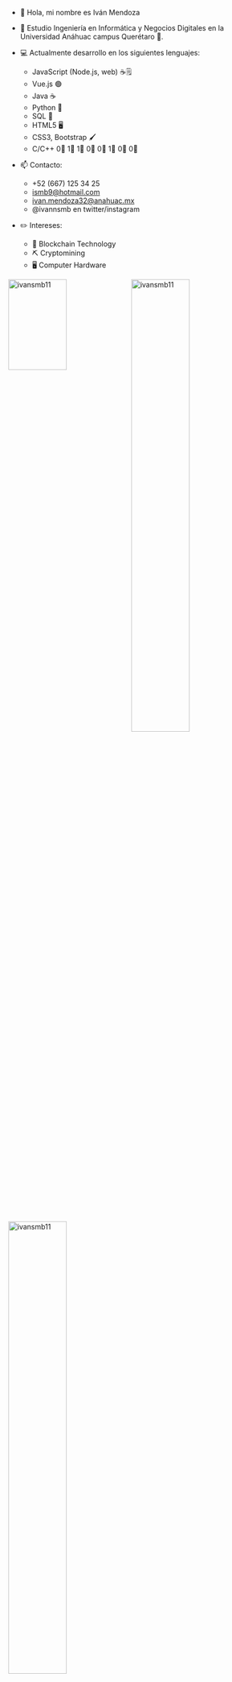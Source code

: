 - 👋 Hola, mi nombre es Iván Mendoza
- 📗 Estudio Ingeniería en Informática y Negocios Digitales en la Universidad Anáhuac campus Querétaro 🦁.
- 💻 Actualmente desarrollo en los siguientes lenguajes:

    - JavaScript (Node.js, web) ☕🗒️
    - Vue.js 🟢
    - Java ☕
    - Python 🐍
    - SQL 🔋
    - HTML5 🖥️
    - CSS3, Bootstrap 🖌️
    - C/C++ 0⃣ 1⃣ 1⃣ 0⃣ 0⃣ 1⃣ 0⃣ 0⃣


- 📫 Contacto:
    - +52 (667) 125 34 25
    - ismb9@hotmail.com
    - ivan.mendoza32@anahuac.mx
    - @ivannsmb en twitter/instagram

- ✏️ Intereses:
    - 🔗 Blockchain Technology
    - ⛏️ Cryptomining
    - 🖥️ Computer Hardware



<img height="180em" src="https://github-readme-stats.vercel.app/api/top-langs?username=ivansmb11&show_icons=true&locale=en&layout=compact&hide_border=true&theme=gotham&hide=Jupyter Notebook,CSS,SCSS,HTML,Less,Handlebars&langs_count=6" alt="ivansmb11" width="48%" align = "left"/>

<img src="https://github-readme-streak-stats.herokuapp.com/?user=ivansmb11&theme=dark" alt="ivansmb11" width="48%" align = "left" >

<img src="https://github-readme-stats.vercel.app/api?username=ivansmb11&show_icons=true&theme=gotham" alt="ivansmb11" width="48%" align = "left"/>

